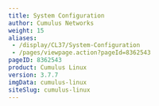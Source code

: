 ```yaml
---
title: System Configuration
author: Cumulus Networks
weight: 15
aliases:
 - /display/CL37/System-Configuration
 - /pages/viewpage.action?pageId=8362543
pageID: 8362543
product: Cumulus Linux
version: 3.7.7
imgData: cumulus-linux
siteSlug: cumulus-linux
---
```

<article id="html-search-results" class="ht-content" style="display: none;">

</article>

<footer id="ht-footer">

</footer>
